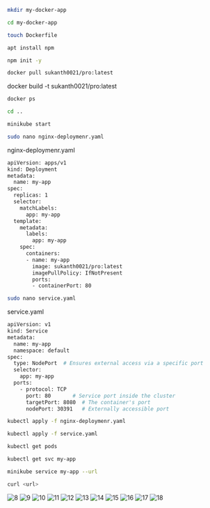 ```bash
mkdir my-docker-app
```
```bash
cd my-docker-app
```
```bash
touch Dockerfile
```
```bash
apt install npm
```
```bash
npm init -y
```
```bash
docker pull sukanth0021/pro:latest
```
docker build -t sukanth0021/pro:latest
```bash
docker ps
```
```bash
cd ..
```
```bash
minikube start
```
```bash
sudo nano nginx-deploymenr.yaml
```

nginx-deploymenr.yaml

```bash
apiVersion: apps/v1
kind: Deployment
metadata:
  name: my-app
spec:
  replicas: 1
  selector:
    matchLabels:
      app: my-app
  template:
    metadata:
      labels:
        app: my-app
    spec:
      containers:
      - name: my-app
        image: sukanth0021/pro:latest
        imagePullPolicy: IfNotPresent
        ports:
        - containerPort: 80
```

```bash
sudo nano service.yaml
```

service.yaml

```bash
apiVersion: v1
kind: Service
metadata:
  name: my-app
  namespace: default
spec:
  type: NodePort  # Ensures external access via a specific port
  selector:
    app: my-app
  ports:
    - protocol: TCP
      port: 80       # Service port inside the cluster
      targetPort: 8080  # The container's port
      nodePort: 30391   # Externally accessible port
```

```bash
kubectl apply -f nginx-deploymenr.yaml
```
```bash
kubectl apply -f service.yaml
```
```bash
kubectl get pods
```
```bash
kubectl get svc my-app
```
```bash
minikube service my-app --url
```
```bash
curl <url>
```

![8](https://github.com/user-attachments/assets/ee6c5eef-e5b9-4d6d-9a59-c159ac7fd6af)
![9](https://github.com/user-attachments/assets/5f20b6ac-fb9f-4f14-8655-85bb045c7f4a)
![10](https://github.com/user-attachments/assets/22013918-bbd2-4bb7-b95c-796b2c91866a)
![11](https://github.com/user-attachments/assets/6e707f66-a170-46d7-948d-0073f0ecbb00)
![12](https://github.com/user-attachments/assets/8e84388f-a396-4014-a588-2a1ad0093f8c)
![13](https://github.com/user-attachments/assets/432e7421-d934-435e-894b-88b4f317e283)
![14](https://github.com/user-attachments/assets/64e1b863-35ec-42d6-b349-ec04d345a63c)
![15](https://github.com/user-attachments/assets/4c50cc53-114c-4ee4-92c4-d084d73eb084)
![16](https://github.com/user-attachments/assets/4064aa09-cf78-4382-b03a-894fbbe999c5)
![17](https://github.com/user-attachments/assets/df86dbcc-a2c0-4cef-8cda-c7b7c9cfce93)
![18](https://github.com/user-attachments/assets/f6225f1b-67eb-425f-81bb-eb4272371e87)



